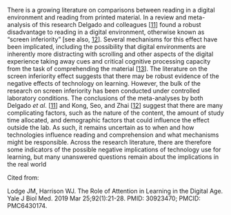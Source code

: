 There is a growing literature on comparisons between reading in a digital environment and reading from printed material. In a review and meta-analysis of this research Delgado and colleagues [[11](https://pmc.ncbi.nlm.nih.gov/articles/PMC6430174/#R11)] found a robust disadvantage to reading in a digital environment, otherwise known as “screen inferiority” [see also, [12](https://pmc.ncbi.nlm.nih.gov/articles/PMC6430174/#R12)]. Several mechanisms for this effect have been implicated, including the possibility that digital environments are inherently more distracting with scrolling and other aspects of the digital experience taking away cues and critical cognitive processing capacity from the task of comprehending the material [[13](https://pmc.ncbi.nlm.nih.gov/articles/PMC6430174/#R13)]. The literature on the screen inferiority effect suggests that there may be robust evidence of the negative effects of technology on learning. However, the bulk of the research on screen inferiority has been conducted under controlled laboratory conditions. The conclusions of the meta-analyses by both Delgado _et al_. [[11](https://pmc.ncbi.nlm.nih.gov/articles/PMC6430174/#R11)] and Kong, Seo, and Zhai [[12](https://pmc.ncbi.nlm.nih.gov/articles/PMC6430174/#R12)] suggest that there are many complicating factors, such as the nature of the content, the amount of study time allocated, and demographic factors that could influence the effect outside the lab. As such, it remains uncertain as to when and how technologies influence reading and comprehension and what mechanisms might be responsible. Across the research literature, there are therefore some indicators of the possible negative implications of technology use for learning, but many unanswered questions remain about the implications in the real world


Cited from:

Lodge JM, Harrison WJ. The Role of Attention in Learning in the Digital Age. Yale J Biol Med. 2019 Mar 25;92(1):21-28. PMID: 30923470; PMCID: PMC6430174.
